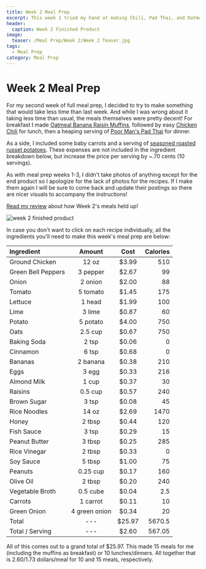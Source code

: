 ```yaml
---
title: Week 2 Meal Prep
excerpt: This week I tried my hand at making Chili, Pad Thai, and Oatmeal Muffins. The muffins were questionable. 
header:
  caption: Week 2 Finished Product
image:
  teaser: /Meal Prep/Week 2/Week 2 Teaser.jpg
tags: 
  - Meal Prep
category: Meal Prep
---
```


# Week 2 Meal Prep

For my second week of full meal prep, I decided to try to make something that would take less time than last week. And while I was wrong about it taking less time than usual, the meals themselves were pretty decent! For breakfast I made [Oatmeal Banana Raisin Muffins](http://underwriteyourlife.com/comingsoon/), followed by easy [Chicken Chili](http://underwriteyourlife.com/comingsoon/) for lunch, then a heaping serving of [Poor Man's Pad Thai](http://underwriteyourlife.com/recipe/PoorManPadThai/) for dinner. 

As a side, I included some baby carrots and a serving of [seasoned roasted russet potatoes](http://underwriteyourlife.com/recipe/RoastedSeasonedPotatoes/). These expenses are not included in the ingredient breakdown below, but increase the price per serving by ~.70 cents (10 servings). 

As with meal prep weeks 1-3, I didn't take photos of anything except for the end product so I apologize for the lack of photos for the recipes. If I make them again I will be sure to come back and update their postings so there are nicer visuals to accompany the instructions!

[Read my review](http://underwriteyourlife.com/comingsoon/) about how Week 2's meals held up!

![week 2 finished product](https://github.com/underwriteyourlife/underwriteyourlife.github.io/blob/master/images/Meal%20Prep/Week%202/Week%202%20Finished%20Product.jpg?raw=true "Week 2 Finished Meal Prep")

In case you don't want to click on each recipe individually, all the ingredients you'll need to make this week's meal prep are below:

**Ingredient** | **Amount** | **Cost** |   **Calories**
|:------------- |:-------------:| :-----:|   -----:|
Ground Chicken	|	12	oz	|	 $3.99 	|	510
Green Bell Peppers	|	3	pepper	|	 $2.67 	|	99
Onion	|	2	onion	|	 $2.00 	|	88
Tomato	|	5	tomato	|	 $1.45 	|	175
Lettuce	|	1	head	|	 $1.99 	|	100
Lime	|	3	lime	|	 $0.87 	|	60
Potato	|	5	potato	|	 $4.00 	|	750
Oats	|	2.5	cup	|	 $0.67 	|	750
Baking Soda	|	2	tsp	|	 $0.06 	|	0
Cinnamon	|	6	tsp	|	 $0.68 	|	0
Bananas	|	2	banana	|	 $0.38 	|	210
Eggs 	|	3	egg	|	 $0.33 	|	216
Almond Milk	|	1	cup	|	 $0.37 	|	30
Raisins	|	0.5	cup	|	 $0.57 	|	240
Brown Sugar	|	3	tsp	|	 $0.08 	|	45
Rice Noodles	|	14	oz	|	 $2.69 	|	1470
Honey	|	2	tbsp	|	 $0.44 	|	120
Fish Sauce	|	3	tsp	|	 $0.29 	|	15
Peanut Butter	|	3	tbsp	|	 $0.25 	|	285
Rice Vinegar	|	2	tbsp	|	 $0.33 	|	0
Soy Sauce	|	5	tbsp	|	 $1.00 	|	75
Peanuts	|	0.25	cup	|	 $0.17 	|	160
Olive Oil	|	2	tbsp	|	 $0.20 	|	240
Vegetable Broth	|	0.5	cube	|	 $0.04 	|	2.5
Carrots	|	1	carrot	|	 $0.11 	|	10
Green Onion	|	4	green onion	|	 $0.34 	|	20
Total	|	---		|	 $25.97 	|	5670.5
Total / Serving	|	---		|	 $2.60 	|	567.05


All of this comes out to a grand total of $25.97. This made 15 meals for me (including the muffins as breakfast) or 10 lunches/dinners. All together that is $2.60/$1.73 dollars/meal for 10 and 15 meals, respectively. 
